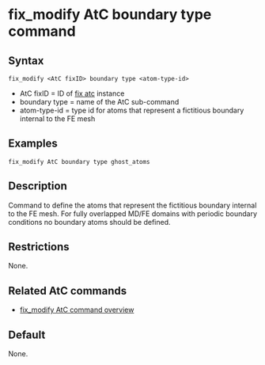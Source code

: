 # fix_modify AtC boundary type command

## Syntax

    fix_modify <AtC fixID> boundary type <atom-type-id>

-   AtC fixID = ID of [fix atc](fix_atc) instance
-   boundary type = name of the AtC sub-command
-   atom-type-id = type id for atoms that represent a fictitious
    boundary internal to the FE mesh

## Examples

``` LAMMPS
fix_modify AtC boundary type ghost_atoms
```

## Description

Command to define the atoms that represent the fictitious boundary
internal to the FE mesh. For fully overlapped MD/FE domains with
periodic boundary conditions no boundary atoms should be defined.

## Restrictions

None.

## Related AtC commands

-   [fix_modify AtC command overview](atc_fix_modify)

## Default

None.
